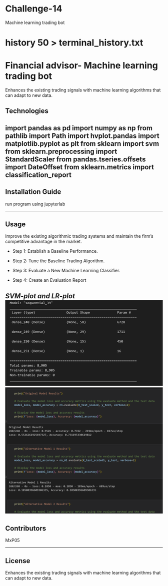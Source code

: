 # Challenge-14
Machine learning trading bot
# history 50 > terminal_history.txt

# Financial advisor- Machine learning trading bot
Enhances the existing trading signals with machine learning algorithms that can adapt to new data.
## Technologies

import pandas as pd
import numpy as np
from pathlib import Path
import hvplot.pandas
import matplotlib.pyplot as plt
from sklearn import svm
from sklearn.preprocessing import StandardScaler
from pandas.tseries.offsets import DateOffset
from sklearn.metrics import classification_report
---

## Installation Guide
run program using jupyterlab

---

## Usage
Improve the existing algorithmic trading systems and maintain the firm’s competitive advantage in the market.




* Step 1: Establish a Baseline Performance.

* Step 2: Tune the Baseline Trading Algorithm.

* Step 3: Evaluate a New Machine Learning Classifier.

* Step 4: Create an Evaluation Report

*SVM-plot and  LR-plot*
![SVM](https://github.com/MxP05/Challenge-13/blob/main/Resources/im1.png?raw=true)
![LR](https://github.com/MxP05/Challenge-13/blob/main/Resources/im2.png?raw=true)
---

## Contributors

MxP05

---

## License
Enhances the existing trading signals with machine learning algorithms that can adapt to new data.